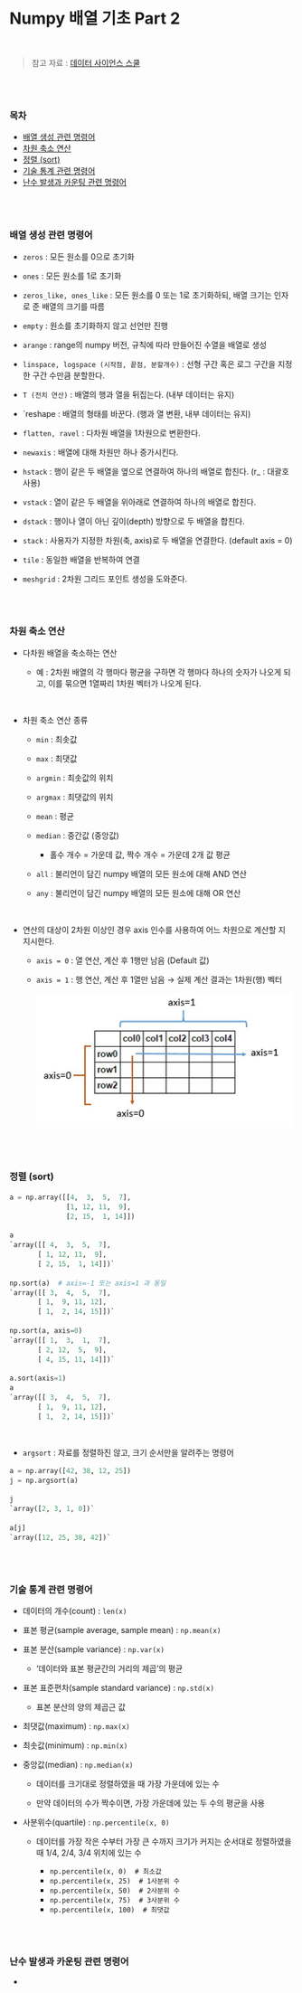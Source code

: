 # Numpy 배열 기초 Part 2

<br/>

> 참고 자료 : <a href="https://datascienceschool.net/intro.html">데이터 사이언스 스쿨</a>

<br/><br/>

### 목차

- <a href="https://github.com/SangYoonLee1231/TIL/blob/main/Data_Science/numpy_2.md#%EB%B0%B0%EC%97%B4-%EC%83%9D%EC%84%B1-%EA%B4%80%EB%A0%A8-%EB%AA%85%EB%A0%B9%EC%96%B4">배열 생성 관련 명령어</a>
- <a href="https://github.com/SangYoonLee1231/TIL/blob/main/Data_Science/numpy_2.md#%EC%B0%A8%EC%9B%90-%EC%B6%95%EC%86%8C-%EC%97%B0%EC%82%B0">차원 축소 연산</a>
- <a href="https://github.com/SangYoonLee1231/TIL/blob/main/Data_Science/numpy_2.md#%EC%A0%95%EB%A0%AC-sort">정렬 (sort)</a>
- <a href="https://github.com/SangYoonLee1231/TIL/blob/main/Data_Science/numpy_2.md#%EA%B8%B0%EC%88%A0-%ED%86%B5%EA%B3%84-%EA%B4%80%EB%A0%A8-%EB%AA%85%EB%A0%B9%EC%96%B4">기술 통계 관련 명령어</a>
- <a href="https://github.com/SangYoonLee1231/TIL/blob/main/Data_Science/numpy_2.md#%EB%82%9C%EC%88%98-%EB%B0%9C%EC%83%9D%EA%B3%BC-%EC%B9%B4%EC%9A%B4%ED%8C%85-%EA%B4%80%EB%A0%A8-%EB%AA%85%EB%A0%B9%EC%96%B4">난수 발생과 카운팅 관련 명령어</a>
<!-- - <a href=""></a> -->

<br/><br/>

### 배열 생성 관련 명령어

- `zeros` : 모든 원소를 0으로 초기화

- `ones` : 모든 원소를 1로 초기화

- `zeros_like, ones_like` : 모든 원소를 0 또는 1로 초기화하되, 배열 크기는 인자로 준 배열의 크기를 따름
- `empty` : 원소를 초기화하지 않고 선언만 진행
- `arange` : range의 numpy 버전, 규칙에 따라 만들어진 수열을 배열로 생성
- `linspace, logspace (시작점, 끝점, 분할개수)` : 선형 구간 혹은 로그 구간을 지정한 구간 수만큼 분할한다.

- `T (전치 연산)` : 배열의 행과 열을 뒤집는다. (내부 데이터는 유지)
- `reshape : 배열의 형태를 바꾼다. (행과 열 변환, 내부 데이터는 유지)
- `flatten, ravel` : 다차원 배열을 1차원으로 변환한다.
- `newaxis` : 배열에 대해 차원만 하나 증가시킨다.
- `hstack` : 행이 같은 두 배열을 옆으로 연결하여 하나의 배열로 합친다. (r\_ : 대괄호 사용)
- `vstack` : 열이 같은 두 배열을 위아래로 연결하여 하나의 배열로 합친다.
- `dstack` : 행이나 열이 아닌 깊이(depth) 방향으로 두 배열을 합친다.
- `stack` : 사용자가 지정한 차원(축, axis)로 두 배열을 연결한다. (default axis = 0)
- `tile` : 동일한 배열을 반복하여 연결
- `meshgrid` : 2차원 그리드 포인트 생성을 도와준다.

<br/><br/>

### 차원 축소 연산

- 다차원 배열을 축소하는 연산

  - 예 : 2차원 배열의 각 행마다 평균을 구하면 각 행마다 하나의 숫자가 나오게 되고, 이를 묶으면 1열짜리 1차원 벡터가 나오게 된다.

<br/>

- 차원 축소 연산 종류

  - `min` : 최솟값

  - `max` : 최댓값

  - `argmin` : 최솟값의 위치
  - `argmax` : 최댓값의 위치
  - `mean` : 평균
  - `median` : 중간값 (중앙값)

    - 홀수 개수 = 가운데 값, 짝수 개수 = 가운데 2개 값 평균

  - `all` : 불리언이 담긴 numpy 배열의 모든 원소에 대해 AND 연산

  - `any` : 불리언이 담긴 numpy 배열의 모든 원소에 대해 OR 연산

<br/>

- 연산의 대상이 2차원 이상인 경우 axis 인수를 사용하여 어느 차원으로 계산할 지 지시한다.

  - `axis = 0` : 열 연산, 계산 후 1행만 남음 (Default 값)

  - `axis = 1` : 행 연산, 계산 후 1열만 남음 → 실제 계산 결과는 1차원(행) 벡터

    <img src="img/python_axis.png"/>

<br/><br/>

### 정렬 (sort)

```python
a = np.array([[4,  3,  5,  7],
              [1, 12, 11,  9],
              [2, 15,  1, 14]])

a
`array([[ 4,  3,  5,  7],
       [ 1, 12, 11,  9],
       [ 2, 15,  1, 14]])`

np.sort(a)  # axis=-1 또는 axis=1 과 동일
`array([[ 3,  4,  5,  7],
       [ 1,  9, 11, 12],
       [ 1,  2, 14, 15]])`

np.sort(a, axis=0)
`array([[ 1,  3,  1,  7],
       [ 2, 12,  5,  9],
       [ 4, 15, 11, 14]])`

a.sort(axis=1)
a
`array([[ 3,  4,  5,  7],
       [ 1,  9, 11, 12],
       [ 1,  2, 14, 15]])`
```

<br/>

- `argsort` : 자료를 정렬하진 않고, 크기 순서만을 알려주는 명령어

```python
a = np.array([42, 38, 12, 25])
j = np.argsort(a)

j
`array([2, 3, 1, 0])`

a[j]
`array([12, 25, 38, 42])`
```

<br/><br/>

### 기술 통계 관련 명령어

- 데이터의 개수(count) : `len(x)`

- 표본 평균(sample average, sample mean) : `np.mean(x)`

- 표본 분산(sample variance) : `np.var(x)`

  - ‘데이터와 표본 평균간의 거리의 제곱’의 평균

- 표본 표준편차(sample standard variance) : `np.std(x)`

  - 표본 분산의 양의 제곱근 값

- 최댓값(maximum) : `np.max(x)`

- 최솟값(minimum) : `np.min(x)`

- 중앙값(median) : `np.median(x)`

  - 데이터를 크기대로 정렬하였을 때 가장 가운데에 있는 수

  - 만약 데이터의 수가 짝수이면, 가장 가운데에 있는 두 수의 평균을 사용

- 사분위수(quartile) : `np.percentile(x, 0)`

  - 데이터를 가장 작은 수부터 가장 큰 수까지 크기가 커지는 순서대로 정렬하였을 때 1/4, 2/4, 3/4 위치에 있는 수

    - `np.percentile(x, 0)  # 최소값`
    - `np.percentile(x, 25)  # 1사분위 수`
    - `np.percentile(x, 50)  # 2사분위 수`
    - `np.percentile(x, 75)  # 3사분위 수`
    - `np.percentile(x, 100)  # 최댓값`

<br/><br/>

### 난수 발생과 카운팅 관련 명령어

-

<br/>
